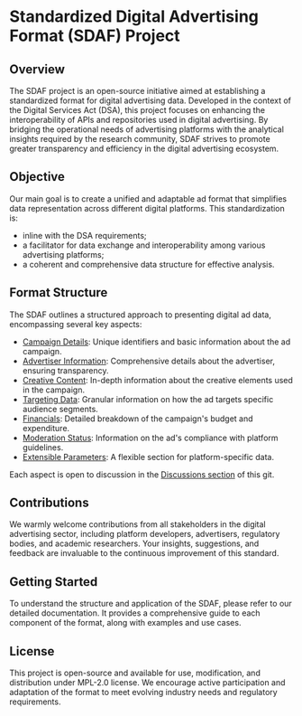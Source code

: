 # Standardized Digital Advertising Format (SDAF) Project

## Overview

The SDAF project is an open-source initiative aimed at establishing a standardized format for digital advertising data. Developed in the context of the Digital Services Act (DSA), this project focuses on enhancing the interoperability of APIs and repositories used in digital advertising. By bridging the operational needs of advertising platforms with the analytical insights required by the research community, SDAF strives to promote greater transparency and efficiency in the digital advertising ecosystem.


## Objective

Our main goal is to create a unified and adaptable ad format that simplifies data representation across different digital platforms. This standardization is:
- inline with the DSA requirements;
- a facilitator for data exchange and interoperability among various advertising platforms;
- a coherent and comprehensive data structure for effective analysis.

## Format Structure

The SDAF outlines a structured approach to presenting digital ad data, encompassing several key aspects:

- [Campaign Details](https://github.com/CheckFirstHQ/DSA-Standardized-Digital-Advertising-Format/blob/main/documentation.md#1-campaign-identification-campaign_id): Unique identifiers and basic information about the ad campaign.
- [Advertiser Information](https://github.com/CheckFirstHQ/DSA-Standardized-Digital-Advertising-Format/blob/main/documentation.md#2-advertiser-information-advertiser): Comprehensive details about the advertiser, ensuring transparency.
- [Creative Content](https://github.com/CheckFirstHQ/DSA-Standardized-Digital-Advertising-Format/blob/main/documentation.md#3-creative-content-creative): In-depth information about the creative elements used in the campaign.
- [Targeting Data](https://github.com/CheckFirstHQ/DSA-Standardized-Digital-Advertising-Format/blob/main/documentation.md#4-targeting-targeting): Granular information on how the ad targets specific audience segments.
- [Financials](https://github.com/CheckFirstHQ/DSA-Standardized-Digital-Advertising-Format/blob/main/documentation.md#5-payments-payments): Detailed breakdown of the campaign's budget and expenditure.
- [Moderation Status](https://github.com/CheckFirstHQ/DSA-Standardized-Digital-Advertising-Format/blob/main/documentation.md#6-moderation-moderation): Information on the ad's compliance with platform guidelines.
- [Extensible Parameters](https://github.com/CheckFirstHQ/DSA-Standardized-Digital-Advertising-Format/blob/main/documentation.md#7-parameters-parameters): A flexible section for platform-specific data.

Each aspect is open to discussion in the [Discussions section](https://github.com/CheckFirstHQ/DSA-Standardized-Digital-Advertising-Format/discussions) of this git. 

## Contributions

We warmly welcome contributions from all stakeholders in the digital advertising sector, including platform developers, advertisers, regulatory bodies, and academic researchers. Your insights, suggestions, and feedback are invaluable to the continuous improvement of this standard.

## Getting Started

To understand the structure and application of the SDAF, please refer to our detailed documentation. It provides a comprehensive guide to each component of the format, along with examples and use cases.

## License

This project is open-source and available for use, modification, and distribution under  MPL-2.0 license. We encourage active participation and adaptation of the format to meet evolving industry needs and regulatory requirements.
